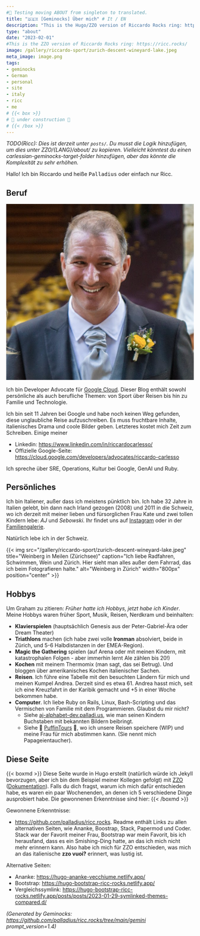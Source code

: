 ```yaml
---
#🚧 Testing moving ABOUT from singleton to translated.
title: "🇩🇪♊ [Geminocks] Über mich" # It / EN
description: "This is the Hugo/ZZO version of Riccardo Rocks ring: https://ricc.rocks/"
type: "about"
date: "2023-02-01"
#This is the ZZO version of Riccardo Rocks ring: https://ricc.rocks/
image: /gallery/riccardo-sport/zurich-descent-wineyard-lake.jpeg
meta_image: image.png
tags:
- geminocks
- German
- personal
- site
- italy
- ricc
- me
# {{< box >}}
# 🚧 under construction 🚧
# {{< /box >}}
---
```


*TODO(Ricc): Dies ist derzeit unter `posts/`. Du musst die Logik hinzufügen, um dies unter ZZO/{LANG}/about/ zu kopieren. Vielleicht könntest du einen carlessian-geminocks-target-folder hinzufügen, aber das könnte die Komplexität zu sehr erhöhen.*

Hallo! Ich bin Riccardo und heiße <tt>Palladius</tt> oder einfach nur Ricc.

## Beruf

![Riccardo unnatürlich gutaussehend auf seiner Hochzeit](image.png)

Ich bin Developer Advocate für [Google Cloud](http://cloud.google.com/). Dieser Blog enthält sowohl persönliche als auch berufliche Themen: von Sport über Reisen bis hin zu Familie und Technologie.

Ich bin seit 11 Jahren bei Google und habe noch keinen Weg gefunden, diese unglaubliche Reise aufzuschreiben. Es muss fruchtbare Inhalte, italienisches Drama und coole Bilder geben. Letzteres kostet mich Zeit zum Schreiben. Einige meiner

* Linkedin: <https://www.linkedin.com/in/riccardocarlesso/>
* Offizielle Google-Seite: <https://cloud.google.com/developers/advocates/riccardo-carlesso>

Ich spreche über SRE, Operations, Kultur bei Google, GenAI und Ruby.

## Persönliches

Ich bin Italiener, außer dass ich meistens pünktlich bin. Ich habe 32 Jahre in Italien gelebt, bin dann nach Irland gezogen (2008) und 2011 in die Schweiz, wo ich derzeit mit meiner lieben und fürsorglichen Frau Kate und zwei tollen Kindern lebe: *AJ* und *Sebowski*. Ihr findet uns auf [Instagram](https://www.instagram.com/palladius/) oder in der [Familiengalerie](/en/gallery/riccardo-family/).

Natürlich lebe ich in der Schweiz.

{{< img src="/gallery/riccardo-sport/zurich-descent-wineyard-lake.jpeg" title="Weinberg in Meilen (Zürichsee)" caption="Ich liebe Radfahren, Schwimmen, Wein und Zürich. Hier sieht man alles außer dem Fahrrad, das ich beim Fotografieren halte." alt="Weinberg in Zürich" width="800px" position="center" >}}

## Hobbys

Um Graham zu zitieren: *Früher hatte ich Hobbys, jetzt habe ich Kinder*. Meine Hobbys waren früher Sport, Musik, Reisen, Nerdkram und beinhalten:

* **Klavierspielen** (hauptsächlich Genesis aus der Peter-Gabriel-Ära oder Dream Theater)
* **Triathlons** machen (ich habe zwei volle **Ironman** absolviert, beide in Zürich, und 5-6 Halbdistanzen in der EMEA-Region).
* **Magic the Gathering** spielen (auf Arena oder mit meinen Kindern, mit katastrophalen Folgen - aber immerhin lernt Ale zählen bis 20!)
* **Kochen** mit meinem Thermomix (man sagt, das sei Betrug). Und bloggen über amerikanisches Kochen italienischer Sachen.
* **Reisen**. Ich führe eine Tabelle mit den besuchten Ländern für mich und meinen Kumpel Andrea. Derzeit sind es etwa 61. Andrea hasst mich, seit ich eine Kreuzfahrt in der Karibik gemacht und +5 in einer Woche bekommen habe.
* **Computer**. Ich liebe Ruby on Rails, Linux, Bash-Scripting und das Vermischen von Familie mit dem Programmieren. Glaubst du mir nicht?
  * Siehe [aj-alphabet-dev.palladi.us](http://aj-alphabet-dev.palladi.us/alfabeto?alphabet=it&cells_per_row=6&locale=en&predilige=portrait), wie man seinen Kindern Buchstaben mit bekannten Bildern beibringt.
  * Siehe 🚧 [PuffinTours](https://puffintours-prod-rjjr63dzrq-ew.a.run.app/) 🚧, wo ich unsere Reisen speichere (WIP) und meine Frau für mich abstimmen kann. (Sie nennt mich Papageientaucher).

## Diese Seite


{{< boxmd >}}
Diese Seite wurde in Hugo erstellt (natürlich würde ich Jekyll bevorzugen, aber ich bin dem Beispiel meiner Kollegen gefolgt) mit [ZZO](https://github.com/zzossig/hugo-theme-zzo) ([Dokumentation](https://zzo-docs.vercel.app/zzo)). Falls du dich fragst, warum ich mich dafür entschieden habe, es waren ein paar Wochenenden, an denen ich 5 verschiedene Dinge ausprobiert habe. Die gewonnenen Erkenntnisse sind hier:
{{< /boxmd >}}

Gewonnene Erkenntnisse:

* <https://github.com/palladius/ricc.rocks>. Readme enthält Links zu allen alternativen Seiten, wie Ananke,
  Boostrap, Stack, Papermod und Coder. Stack war der Favorit meiner Frau, Bootstrap war mein Favorit, bis ich herausfand, dass es ein Smishing-Ding hatte, an das ich mich nicht mehr erinnern kann. Also habe ich mich für ZZO entschieden, was mich an das italienische **zzo vuoi?** erinnert, was lustig ist.

Alternative Seiten:

* Ananke: <https://hugo-ananke-vecchiume.netlify.app/>
* Bootstrap: <https://hugo-bootstrap-ricc-rocks.netlify.app/>
* Vergleichssymlink: <https://hugo-bootstrap-ricc-rocks.netlify.app/posts/posts/2023-01-29-symlinked-themes-compared.d/>



*(Generated by Geminocks: https://github.com/palladius/ricc.rocks/tree/main/gemini prompt_version=1.4)*